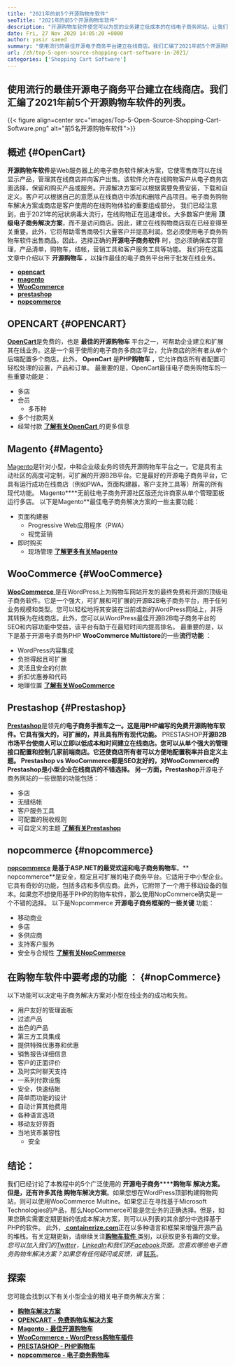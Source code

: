 ```yaml
---
title: "2021年的前5个开源购物车软件" 
seoTitle: "2021年的前5个开源购物车软件" 
description: "开源购物车软件使您可以为您的业务建立低成本的在线电子商务网站。让我们回顾一下前5个免费软件购物车。" 
date: Fri, 27 Nov 2020 14:05:20 +0000
author: yasir saeed
summary: "使用流行的最佳开源电子商务平台建立在线商店。我们汇编了2021年前5个开源购物车软件的列表。" 
url: /zh/top-5-open-source-shopping-cart-software-in-2021/
categories: ['Shopping Cart Software']
---
```


## 使用流行的最佳开源电子商务平台建立在线商店。我们汇编了2021年前5个开源购物车软件的列表。

{{< figure align=center src="images/Top-5-Open-Source-Shopping-Cart-Software.png" alt="前5名开源购物车软件">}}


## **概述** {#OpenCart}

**开源购物车软件**是Web服务器上的电子商务软件解决方案，它使零售商可以在线显示产品，管理其在线商店并向客户出售。该软件允许在线购物客户从电子商务店面选择，保留和购买产品或服务。开源解决方案可以根据需要免费安装，下载和自定义。客户可以根据自己的意愿从在线商店中添加和删除产品项目。电子商务购物车解决方案或商店是客户使用的在线购物体验的重要组成部分。
我们已经注意到，由于2021年的冠状病毒大流行，在线购物正在迅速增长。大多数客户使用 **顶级电子商务解决方案**，而不是访问商店。因此，建立在线购物商店现在已经变得至关重要。此外，它将帮助零售商吸引大量客户并提高利润。您必须使用电子商务购物车软件出售商品。因此，选择正确的**开源电子商务软件** 时，您必须确保库存管理，产品清单，购物车，结帐，营销工具和客户服务工具等功能。
我们将在这篇文章中介绍以下 **开源购物车** ，以操作最佳的电子商务平台用于批发在线业务。
* [ **opencart** ][1]
* [ **magento** ][2]
* [ **WooCommerce** ][3]
* [ **prestashop** ][4]
* [ **nopcommerce** ][5]

## OPENCART {#OPENCART}

[ **OpenCart**][6]是免费的，也是 **最佳的开源购物车** 平台之一，可帮助企业建立和扩展其在线业务。这是一个易于使用的电子商务多商店平台，允许商店的所有者从单个后端配置多个商店。此外， **OpenCart** 是**PHP购物车** ，它允许商店所有者配置可轻松处理的设置，产品和订单。
最重要的是，OpenCart最佳电子商务购物车的一些重要功能是：
* 多店
* 会员
  * 多币种
* 多个付款网关
* 经常付款
[ **了解有关OpenCart** ][7]的更多信息

## Magento {#Magento}

[Magento][8]是针对小型，中和企业级业务的领先开源购物车平台之一。它是具有主动社区的高度可定制，可扩展的开源B2B平台。它是最好的开源电子商务平台，它具有运行成功在线商店（例如PWA，页面构建器，客户支持工具等）所需的所有现代功能。 Magento****无前往电子商务开源社区版还允许商家从单个管理面板运行多店。
以下是Magento**最佳电子商务解决方案的一些主要功能：
* 页面构建器
  * Progressive Web应用程序（PWA）
  * 视觉营销
* 即时购买
  * 现场管理
[ **了解更多有关Magento** ][8]

## WooCommerce {#WooCommerce}

[ **WooCommerce** ][9]是在WordPress上为购物车网站开发的最终免费和开源的顶级电子商务软件。它是一个强大，可扩展和可扩展的开源B2B电子商务平台，用于任何业务规模和类型。您可以轻松地将其安装在当前或新的WordPress网站上，并将其转换为在线商店。此外，您可以从WordPress最佳开源B2B电子商务平台的SEO和内容功能中受益，该平台有助于在最短时间内提高排名。
最重要的是，以下是基于开源电子商务PHP **WooCommerce Multistore**的一些**流行功能** ：
  * WordPress内容集成
* 负担得起且可扩展
* 灵活且安全的付款
* 折扣优惠券和代码
* 地理位置
[ **了解有关WooCommerce** ][10]

## Prestashop {#Prestashop}

[ **Prestashop**][11]是领先的**电子商务手推车之一。这是用PHP编写的免费开源购物车软件。它具有强大的，可扩展的，并且具有所有现代功能。** PRESTASHOP**开源B2B市场平台使商人可以立即以低成本和时间建立在线商店。您可以从单个强大的管理接口配置和控制几家前端商店。它还使商店所有者可以方便地配置税率并自定义主题。 Prestashop vs WooCommerce都是SEO友好的，对WooCommerce的Prestashop是小型企业在线商店的不错选择。
另一方面，Prestashop**开源电子商务网站的一些很酷的功能包括：
* 多店
* 无缝结帐
* 客户服务工具
* 可配置的税收规则
* 可自定义的主题
[ **了解有关Prestashop** ][12]

## nopcommerce {#nopcommerce}

**[nopcommerce][13] **是基于ASP.NET的最受欢迎和**电子商务购物车**。** nopcommerce**是安全，稳定且可扩展的电子商务平台。它适用于中小型企业。它具有奇妙的功能，包括多店和多供应商。此外，它附带了一个用于移动设备的版本。如果您不想使用基于PHP的购物车软件，那么使用NopCommerce确实是一个不错的选择。
以下是Nopcommerce **开源电子商务框架的一些关键** 功能：
* 移动商业
* 多店
* 多供应商
* 支持客户服务
* 安全与合规性
[ **了解有关NopCommerce** ][14]

## **在购物车软件中要考虑的功能** ： {#nopCommerce}

以下功能可以决定电子商务解决方案对小型在线业务的成功和失败。
* 用户友好的管理面板
* 过滤产品
* 出色的产品
* 第三方工具集成
* 提供特殊优惠券和优惠
* 销售报告详细信息
* 客户的正面评价
* 及时实时聊天支持
* 一系列付款设施
* 安全，快速结帐
* 简单而功能的设计
* 自动计算其他费用
* 各种语言选项
* 移动友好界面
* 当地货币兼容性
  * 安全

## 结论：
我们已经讨论了本教程中的5个广泛使用的 **开源电子商务****购物车 **解决方案。但是，还有许多其他** 购物车解决方案**。如果您想在WordPress顶部构建购物网站，则可以使用WooCommerce Multine。如果您正在寻找基于Microsoft Technologies的产品，那么NopCommerce可能是您业务的正确选择。但是，如果您确实需要定期更新的低成本解决方案，则可以从列表的其余部分中选择基于PHP的软件。
此外，[ **containerize.com**][15]正在以多种语言和框架来增强开源产品的堆栈。有关定期更新，请继续关注[**购物车软件** ][16]类别，以获取更多有趣的文章。 _您可以加入我们的[Twitter][17]，[LinkedIn][18]和我们的[Facebook][19]页面。您喜欢哪些电子商务购物车解决方案？如果您有任何疑问或反馈，请_ [联系][20]。

## 探索
您可能会找到以下有关小型企业的相关电子商务解决方案：
* [ **购物车解决方案** ][21]
* [ **OPENCART  - 免费购物车解决方案** ][22]
* [ **Magento  - 最佳开源购物车** ][23]
* [ **WooCommerce  -  WordPress购物车插件** ][24]
* [ **PRESTASHOP  -  PHP购物车** ][25]
* [ **nopcommerce  - 电子商务购物车** ][26]



[1]: #OpenCart
[2]: #Magento
[3]: #WooCommerce
[4]: #PrestaShop
[5]: #nopCommerce
[6]: https://products.containerize.com/ecommerce/opencart/
[7]: https://www.opencart.com/
[8]: https://magento.com/
[9]: https://products.containerize.com/ecommerce/woocommerce/
[10]: https://woocommerce.com/
[11]: https://products.containerize.com/ecommerce/prestashop/
[12]: https://www.prestashop.com/
[13]: https://products.containerize.com/ecommerce/nopcommerce/
[14]: https://www.nopcommerce.com/
[15]: https://www.containerize.com/
[16]: https://blog.containerize.com/category/shopping-cart-software
[17]: https://twitter.com/containerize_co
[18]: https://www.linkedin.com/company/containerize/
[19]: http://facebook.com/containerize
[20]: mailto:yasir.saeed@aspose.com
[21]: https://products.containerize.com/ecommerce
[22]: https://products.containerize.com/ecommerce/opencart
[23]: https://products.containerize.com/ecommerce/magento
[24]: https://products.containerize.com/ecommerce/woocommerce
[25]: https://products.containerize.com/ecommerce/prestashop
[26]: https://products.containerize.com/ecommerce/nopcommerce
